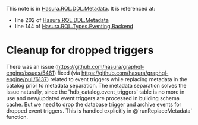 This note is in [Hasura.RQL.DDL.Metadata](https://github.com/hasura/graphql-engine/blob/master/server/src-lib/Hasura/RQL/DDL/Metadata.hs#L96).
It is referenced at:
  - line 202 of [Hasura.RQL.DDL.Metadata](https://github.com/hasura/graphql-engine/blob/master/server/src-lib/Hasura/RQL/DDL/Metadata.hs#L202)
  - line 144 of [Hasura.RQL.Types.Eventing.Backend](https://github.com/hasura/graphql-engine/blob/master/server/src-lib/Hasura/RQL/Types/Eventing/Backend.hs#L144)

# Cleanup for dropped triggers

There was an issue (https://github.com/hasura/graphql-engine/issues/5461)
fixed (via https://github.com/hasura/graphql-engine/pull/6137) related to
event triggers while replacing metadata in the catalog prior to metadata
separation. The metadata separation solves the issue naturally, since the
'hdb_catalog.event_triggers' table is no more in use and new/updated event
triggers are processed in building schema cache. But we need to drop the
database trigger and archive events for dropped event triggers. This is handled
explicitly in @'runReplaceMetadata' function.

